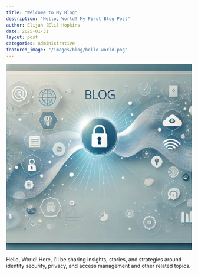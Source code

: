 ```yaml
---
title: "Welcome to My Blog"
description: "Hello, World! My First Blog Post"
author: Elijah (Eli) Hopkins
date: 2025-01-31
layout: post
categories: Administrative
featured_image: "/images/blog/hello-world.png"
---
```


![Hello, World](/images/blog/hello-world.png)

Hello, World! Here, I’ll be sharing insights, stories, and strategies around identity security, privacy, and access management and other related topics.    
